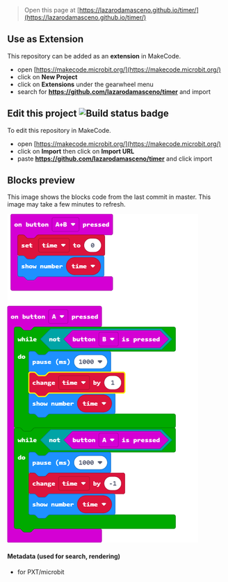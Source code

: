 
> Open this page at [https://lazarodamasceno.github.io/timer/](https://lazarodamasceno.github.io/timer/)

## Use as Extension

This repository can be added as an **extension** in MakeCode.

* open [https://makecode.microbit.org/](https://makecode.microbit.org/)
* click on **New Project**
* click on **Extensions** under the gearwheel menu
* search for **https://github.com/lazarodamasceno/timer** and import

## Edit this project ![Build status badge](https://github.com/lazarodamasceno/timer/workflows/MakeCode/badge.svg)

To edit this repository in MakeCode.

* open [https://makecode.microbit.org/](https://makecode.microbit.org/)
* click on **Import** then click on **Import URL**
* paste **https://github.com/lazarodamasceno/timer** and click import

## Blocks preview

This image shows the blocks code from the last commit in master.
This image may take a few minutes to refresh.

![A rendered view of the blocks](https://github.com/lazarodamasceno/timer/raw/master/.github/makecode/blocks.png)

#### Metadata (used for search, rendering)

* for PXT/microbit
<script src="https://makecode.com/gh-pages-embed.js"></script><script>makeCodeRender("{{ site.makecode.home_url }}", "{{ site.github.owner_name }}/{{ site.github.repository_name }}");</script>
